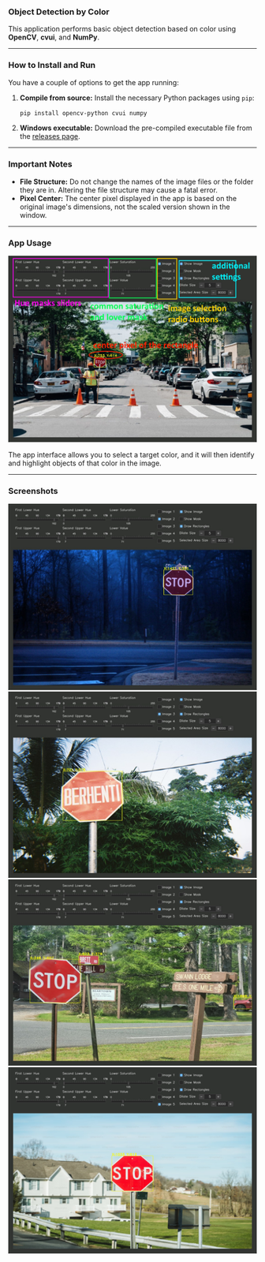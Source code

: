 ### **Object Detection by Color**

This application performs basic object detection based on color using **OpenCV**, **cvui**, and **NumPy**.

---

### **How to Install and Run**

You have a couple of options to get the app running:

1.  **Compile from source:** Install the necessary Python packages using `pip`:
    ```bash
    pip install opencv-python cvui numpy
    ```
2.  **Windows executable:** Download the pre-compiled executable file from the [releases page](https://github.com/bedylmz/objectDetect/releases).

---

### **Important Notes**

* **File Structure:** Do not change the names of the image files or the folder they are in. Altering the file structure may cause a fatal error.
* **Pixel Center:** The center pixel displayed in the app is based on the original image's dimensions, not the scaled version shown in the window.

---

### **App Usage**

![explanation](screenShots/explain.jpg)

The app interface allows you to select a target color, and it will then identify and highlight objects of that color in the image.

---

### **Screenshots**

![img2](screenShots/img2.jpg)
![img3](screenShots/img3.jpg)
![img4](screenShots/img4.jpg)
![img5](screenShots/img5.png)
